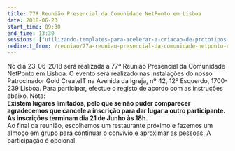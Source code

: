 ```yaml
---
title: 77ª Reunião Presencial da Comunidade NetPonto em Lisboa
date: 2018-06-23
start_time: 09:30
end_time: 13:30
sessions: ["utilizando-templates-para-acelerar-a-criacao-de-prototipos-em-angular","suportar-a-lingua-arabe-e-so-escrever-da-direita-para-a-esquerda"]
redirect_from: /reuniao/77a-reuniao-presencial-da-comunidade-netponto-em-lisboa/
---
```

No dia 23-06-2018 será realizada a 77ª Reunião Presencial da Comunidade NetPonto em Lisboa. O evento será realizado nas instalações do nosso Patrocinador Gold CreateIT na Avenida da Igreja, nº 42, 12º Esquerdo, 1700-239 Lisboa.  Para participar, efectue o registo de acordo com as instruções abaixo.
Nota: <br/><b>Existem lugares limitados, pelo que se não puder comparecer agradecemos que cancele a inscrição para dar lugar a outro participante. <br/>As inscrições terminam dia 21 de Junho às 18h.</b><br/>Ao final da reunião, escolhemos um restaurante próximo e fazemos um almoço em grupo para continuar o convívio e aproximar as pessoas. A participação é opcional.